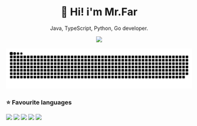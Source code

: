 <h1 align="center">👋 Hi! i'm Mr.Far</h1>

<p align="center">Java, TypeScript, Python, Go developer.
<p align="center">
  <a href="https://discord.gg/spuGQYqXZh"> <img src="https://img.shields.io/badge/Discord-black?style=for-the-badge&logo=Discord&logoColor=#7B68EE"> </a>
 <br>
</p>
<img src="https://raw.githubusercontent.com/Platane/snk/output/github-contribution-grid-snake.svg">

### ⭐️ Favourite languages
<a href="https://rust-lang.org"><img src="https://img.shields.io/badge/Rust-black?style=for-the-badge&logo=Rust&logoColor=orange"></a> <a href="https://go.dev/"><img src="https://img.shields.io/badge/Go-black?style=for-the-badge&logo=Go&logoColor=blue"></a>
 <a href="https://java.com"><img src="https://img.shields.io/badge/Java-black?style=for-the-badge&logo=CoffeeScript&logoColor=orange"></a> <a href="https://typescriptlang.org/"><img src="https://img.shields.io/badge/TypeScript-black?style=for-the-badge&logo=TypeScript&logoColor=blue"></a> <a href="https://python.org/"><img src="https://img.shields.io/badge/Python-black?style=for-the-badge&logo=Python&logoColor=yellow"></a>
